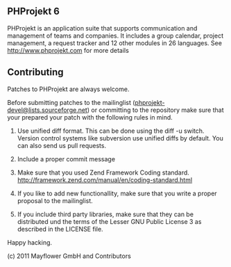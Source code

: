 PHProjekt 6
-----------

PHProjekt is an application suite that supports communication and management of 
teams and companies. It includes a group calendar, project management, a 
request tracker and 12 other modules in 26 languages. 
See http://www.phprojekt.com for more details

Contributing 
-----------

Patches to PHProjekt are always welcome.

Before submitting patches to the mailinglist
(phprojekt-devel@lists.sourceforge.net) or committing to the
repository make sure that your prepared your patch with the following
rules in mind.

 1. Use unified diff format. This can be done using the diff -u switch. Version control
    systems like subversion use unified diffs by default. You can also send us
    pull requests.

 2. Include a proper commit message

 3. Make sure that you used Zend Framework Coding standard.
    http://framework.zend.com/manual/en/coding-standard.html

 4. If you like to add new functionallity, make sure that you write a proper proposal
    to the mailinglist.

 5. If you include third party libraries, make sure that they can be distributed und
    the terms of the Lesser GNU Public License 3 as described in the LICENSE file.

Happy hacking.

(c) 2011 Mayflower GmbH and Contributors

